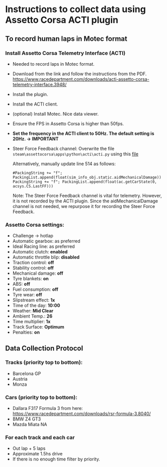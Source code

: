 # Instructions to collect data using Assetto Corsa ACTI plugin

## To record human laps in Motec format
### Install Assetto Corsa Telemetry Interface (ACTI)
-   Needed to record laps in Motec format.
-   Download from the link and follow the instructions from the PDF. https://www.racedepartment.com/downloads/acti-assetto-corsa-telemetry-interface.3948/
-   Install the plugin.
-   Install the ACTI client.
-   (optional) Install Motec. Nice data viewer.
-   Ensure the FPS in Assetto Corsa is higher than 50fps.
-   **Set the frequency in the ACTI client to 50Hz. The default setting is 20Hz. -> IMPORTANT**
-   Steer Force Feedback channel:
    Overwrite the file `steam\assettocorsa\apps\python\acti\acti.py` using this [file](../assetto_corsa_gym/assetto-corsa-autonomous-racing-plugin/plugins/acti/acti.py)

    Alternatively, manually update line 514 as follows:
    ```
    #PackingString += "f"; PackingList.append(float(sim_info_obj.static.aidMechanicalDamage))
    PackingString += "f"; PackingList.append(float(ac.getCarState(0, acsys.CS.LastFF)))
    ```
    Note: The Steer Force Feedback channel is vital for telemetry. However, it is not recorded by the ACTI plugin. Since the aidMechanicalDamage channel is not needed, we repurpose it for recording the Steer Force Feedback.

### Assetto Corsa settings:
- Challenge -> hotlap
- Automatic gearbox:          as preferred
- Ideal Racing line:          as preferred
- Automatic clutch:           **enabled**
- Automatic throttle blip:    **disabled**
- Traction control:           **off**
- Stability control:          **off**
- Mechanical damage:          **off**
- Tyre blankets:              **on**
- ABS:                        **off**
- Fuel consumption:           **off**
- Tyre wear:                  **off**
- Slipstream effect:          **1x**
- Time of the day:            **10:00**
- Weather:                    **Mid Clear**
- Ambient Temp.:              **26**
- Time multiplier:            **1x**
- Track Surface:              **Optimum**
- Penalties:                  **on**

## Data Collection Protocol
### Tracks (priority top to bottom):
-	Barcelona GP
- 	Austria
-	Monza

### Cars (priority top to bottom):
- Dallara F317 Formula 3 from here: https://www.racedepartment.com/downloads/rsr-formula-3.8040/
- BMW Z4 GT3
- Mazda Miata NA


### For each track and each car
- Out lap + 5 laps
- Approximate 1.5hs drive
- If there is no enough time filter by priority.
